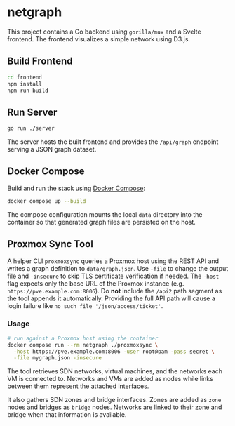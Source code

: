 # netgraph

This project contains a Go backend using `gorilla/mux` and a Svelte frontend. The frontend visualizes a simple network using D3.js.

## Build Frontend

```bash
cd frontend
npm install
npm run build
```

## Run Server

```bash
go run ./server
```

The server hosts the built frontend and provides the `/api/graph` endpoint serving a JSON graph dataset.

## Docker Compose

Build and run the stack using [Docker Compose](https://docs.docker.com/compose/):

```bash
docker compose up --build
```

The compose configuration mounts the local `data` directory into the container
so that generated graph files are persisted on the host.

## Proxmox Sync Tool

A helper CLI `proxmoxsync` queries a Proxmox host using the REST API and writes a graph definition to `data/graph.json`.
Use `-file` to change the output file and `-insecure` to skip TLS certificate verification if needed.
The `-host` flag expects only the base URL of the Proxmox instance (e.g.
`https://pve.example.com:8006`).
Do **not** include the `/api2` path segment as the tool appends it
automatically. Providing the full API path will cause a login failure like
`no such file '/json/access/ticket'`.

### Usage

```bash
# run against a Proxmox host using the container
docker compose run --rm netgraph ./proxmoxsync \
  -host https://pve.example.com:8006 -user root@pam -pass secret \
  -file mygraph.json -insecure
```

The tool retrieves SDN networks, virtual machines, and the networks each VM is connected to. Networks and VMs are added as nodes while links between them represent the attached interfaces.

It also gathers SDN zones and bridge interfaces. Zones are added as `zone` nodes and bridges as `bridge` nodes. Networks are linked to their zone and bridge when that information is available.

